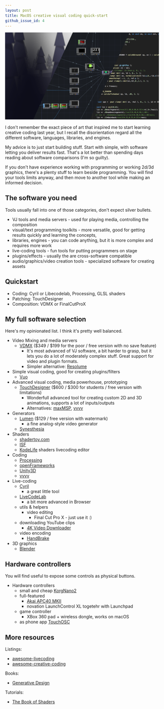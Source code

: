 ```yaml
---
layout: post
title: MacOS creative visual coding quick-start
github_issue_id: 4
---
```


![Creative coding](/assets/creative_coding.png)

I don't remember the exact piece of art that inspired me to start learning creative coding last year, but I recall the disorientation regard all
the different software, languages, libraries, and engines.

My advice is to just start building stuff. Start with simple, with software letting you deliver results fast. That's a lot better than spending days reading about software comparisons (I'm so guilty).

If you don't have experience working with programming or working 2d/3d graphics, there's a plenty stuff to learn beside programming. You will find your tools limits anyway, and then
move to another tool while making an informed decision.

## The software you need

Tools usually fall into one of those categories, don't expect silver bullets.

  * VJ tools and media servers - used for playing media, controlling the composition
  * visual/text programming toolkits - more versatile, good for getting results quickly and learning the concepts,
  * libraries, engines - you can code anything, but it is more complex and requires more work
  * live-coding tools - fun tools for putting programmers on stage
  * plugins/effects - usually the are cross-software compatible
  * audio/graphics/video creation tools - specialized software for creating assets

## Quickstart

* Coding: Cyril or Libecodelab, Processing, GLSL shaders
* Patching: TouchDesigner
* Composition: VDMX or FinalCutProX

## My full software selection

Here's my opinionated list. I think it's pretty well balanced.

* Video Mixing and media servers
  * [VDMX](http://vdmx.vidvox.net) ($349 / $199 for the poor / free version with no save feature)
    * It's most advanced of VJ software, a bit harder to grasp, but it lets you do a lot of moderately complex stuff. Great support for video and plugin formats.
    * Simpler alternative: [Resolume](https://resolume.com)
* Simple visual coding, good for creating plugins/filters
  * [Vuo](https://vuo.org)
* Advanced visual coding, media powerhouse, prototyping
  * [TouchDesigner](https://www.derivative.ca) ($600 / $300 for students / free version with limitations)
    * Wonderfull advanced tool for creating custom 2D and 3D animations,
    supports a lot of inputs/outputs
    * Alternatives: [maxMSP](https://cycling74.com/products/max), [vvvv](https://vvvv.org/)
* Generators
  * [Lumen](https://lumen-app.com) ($129 / free version with watermark)
    * a fine analog-style video generator
  * [Synesthesia](https://synesthesia.live)
* Shaders
  * [shadertoy.com](https://www.shadertoy.com)
  * [ISF](https://www.interactiveshaderformat.com/)
  * [KodeLife](https://hexler.net/software/kodelife) shaders livecoding editor
* Coding
  * [Processing](https://processing.org/)
  * [openFrameworks](http://openframeworks.cc/)
  * [Unity3D](https://unity3d.com/)
  * [vvvv](https://vvvv.org/)
* Live-coding
  * [Cyril](http://cyrilcode.com/)
    * a great little tool
  * [LiveCodeLab](http://livecodelab.net)
    * a bit more advanced in Browser
  * utils & helpers
    * video editing
      * Final Cut Pro X - just use it :)
  * downloading YouTube clips
    * [4K Video Downloader](https://www.4kdownload.com)
  * video encoding
    * [HandBrake](https://handbrake.fr)
* 3D graphics
    * [Blender](https://www.blender.org)

## Hardware controllers

You will find useful to expose some controls as physical buttons.

* Hardware controllers
  * small and cheap [KorgNano2](https://www.amazon.com/Korg-nanoKONTROL2-Slim-Line-Control-Surface/dp/B004M8UZS8)
  * full-featured
    * [Akai APC40 MKII](https://www.amazon.com/Akai-Professional-APC40-Performance-Clip-Launch/dp/B00J3YYSUW)
    * novation LaunchControl XL togetehr with Launchpad
  * game controller
    * XBox 360 pad + wireless dongle, works on macOS
  * as phone app [TouchOSC](https://hexler.net/software/touchosc)

## More resources

Listings:

* [awesome-livecoding](https://github.com/lvm/awesome-livecoding)
* [awesome-creative-coding](https://github.com/terkelg/awesome-creative-coding)

Books:

* [Generative Design](https://www.amazon.com/Generative-Design-Visualize-Program-Processing/dp/1616890770)

Tutorials:

* [The Book of Shaders](https://thebookofshaders.com/)

